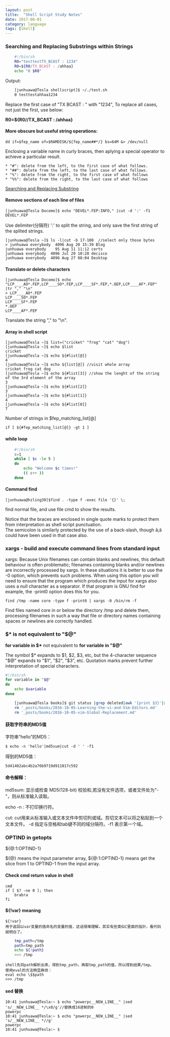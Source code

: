 ```yaml
---
layout: post
title:  "Shell Script Study Notes"
date: 2017-06-01
category: language
tags: [shell]
---
```


### Searching and Replacing Substrings within Strings

```sh
    #!/bin/sh
    R0="testtestTX_BCAST : 1234"
    R0=${R0/TX_BCAST : /ahhaa}
    echo "0 $R0"
```
Output:

```sh
    [junhuawa@Tesla shellscript]$ ~/./test.sh 
    0 testtestahhaa1234
```

Replace the first case of "TX BCAST : " with "1234", To replace all cases, not just the first, use below:

**R0=${R0//TX_BCAST : /ahhaa}**

#### More obscure but useful string operations:

    dd if=$fep_name of=$RAMDISK/${fep_name##*/} bs=64M &> /dev/null  

Enclosing a variable name in curly braces, then aplying a special operator to achieve a particular result.  

    * "#": delete from the left, to the first case of what follows.
    * "##": delete from the left, to the last case of what follows.
    * "%": delete from the right, to the first case of what follows
    * "%%": delete from the right, to the last case of what follows
    
[Searching and Replacing Substring](http://arachnoid.com/linux/shell_programming.html#Searching_and_Replacing_Substrings_within_Strings)

#### Remove sections of each line of files

    [junhuawa@Tesla Docomo]$ echo "DEVEL*.FEP:INFO," |cut -d ':' -f1  
    DEVEL*.FEP  

Use delimiter(分隔符) ':' to split the string, and only save the first string of the splited strings.  

    [junhuawa@Tesla ~]$ ls -l|cut -b 17-100  //select only those bytes
    > junhuawa everybody  4096 Aug 20 15:39 Blog  
    junhuawa everybody    95 Aug 11 11:12 certs  
    junhuawa everybody  4096 Jul 20 10:28 decisco  
    junhuawa everybody  4096 Aug 27 08:04 Desktop  


#### Translate or delete characters

    [junhuawa@Tesla Docomo]$ echo "LCP____AO*.FEP,LCP____SO*.FEP,LCP____SF*.FEP,*.OEP,LCP____AF*.FEP" |tr "," "\n"
    > LCP____AO*.FEP  
    LCP____SO*.FEP  
    LCP____SF*.FEP  
    *.OEP  
    LCP____AF*.FEP  

Translate the string "," to "\n".

#### Array in shell script

    [junhuawa@Tesla ~]$ list=("cricket" "frog" "cat" "dog")
    [junhuawa@Tesla ~]$ echo $list
    cricket
    [junhuawa@Tesla ~]$ echo ${#list[@]}
    4
    [junhuawa@Tesla ~]$ echo ${list[@]} //visit whole array
    cricket frog cat dog
    [junhuawa@Tesla ~]$ echo ${#list[3]} //show the lenght of the string of the 3rd element of the array
    3
    [junhuawa@Tesla ~]$ echo ${#list[2]}
    3
    [junhuawa@Tesla ~]$ echo ${#list[1]}
    4
    [junhuawa@Tesla ~]$ echo ${#list[0]}
    7


Number of strings in $fep_matching_list[@]

    if [ ${#fep_matching_list[@]} -gt 1 ]

#### while loop 
```sh
    #!/bin/sh
    c=1
    while [ $c -le 5 ]
    do
        echo "Welcome $c times!"
        (( c++ ))
    done
```

#### Command find

    [junhuawa@hzling30]$find . -type f -exec file '{}' \;

find normal file, and use file cmd to show the results. 

Notice that the braces are enclosed in single quote marks to protect them from interpretation as shell script punctuation.   
The semicolon is similarly protected by the use of a  back-slash, though â;â could have been used in that case also.

### xargs - build and execute command lines from standard input

xargs:
       Because  Unix  filenames can contain blanks and newlines, this default behaviour is often problematic; filenames containing
       blanks and/or newlines are incorrectly processed by xargs.  In these situations it is better to use the -0 option,  which
       prevents  such  problems.    When  using  this option you will need to ensure that the program which produces the input for
       xargs also uses a null character as a separator.  If that program is GNU find for example, the -print0 option  does  this
       for you.

    find /tmp -name core -type f -print0 | xargs -0 /bin/rm -f

Find files named core in or below the directory /tmp and delete them, processing filenames in  such  a  way  that  file  or
directory names containing spaces or newlines are correctly handled.

### $* is not equivalent to "$@"

**for variable in \$\***
not equivalent to 
**for variable in "$@"**

The symbol $* expands to $1, $2, $3, etc, but the 4-character sequence "$@" expands to 
"$1", "$2", "$3", etc. Quotation marks prevent further interpretation of special characters.

```sh
#!/bin/sh
for variable in "$@"
do
    echo $variable
done
```

```sh
    [junhuawa@Tesla books]$ git status |grep deleted|awk '{print $3}'|xargs git rm
    rm '_posts/books/2016-10-05-Learning-the-vi-and-Vim-Editors.md'
    rm '_posts/books/2016-10-05-vim-Global-Replacement.md'
```

#### 获取字符串的MD5值

字符串“hello”的MD5：

    $ echo -n 'hello'|md5sum|cut -d ' ' -f1

得到的MD5值：

    5d41402abc4b2a76b9719d911017c592

#### 命令解释：

md5sum: 显示或检查 MD5(128-bit) 校验和,若没有文件选项，或者文件处为"-"，则从标准输入读取。

echo -n : 不打印换行符。

cut:  cut用来从标准输入或文本文件中剪切列或域。剪切文本可以将之粘贴到一个文本文件。 
        -d 指定与空格和tab键不同的域分隔符。-f1 表示第一个域。

### OPTIND in getopts

${@:1:OPTIND-1}

${@} means the input parameter array, ${@:1:OPTIND-1} means get the slice from
1 to OPTIND-1 from the input array. 


#### Check cmd return value in shell

```shell
cmd
if [ $? -ne 0 ]; then
    brabra
fi
```

#### ${!var} meaning

    ${!var}
    用于返回以var变量的值命名的变量的值，这话很难理解，其实有些类似C里面的指针，看代码就明白了。
```sh
    tmp_path=/tmp
    path=tmp_path
    echo ${!path}
    >>> /tmp
```

    shell先将path解析出来，得到tmp_path，再取tmp_path的值，所以得到结果/tmp。
    使用eval的方法稍显麻烦：
    eval echo \$$path
    >>> /tmp

#### sed 替换

    10:41 junhuawa@Tesla:~ $ echo "powerpc__NEW_LINE__" |sed 's/__NEW_LINE__ */\x0/g'//替换成16进制的0
    powerpc
    10:41 junhuawa@Tesla:~ $ echo "powerpc__NEW_LINE__" |sed 's/__NEW_LINE__ *//g'
    powerpc
    10:41 junhuawa@Tesla:~ $


